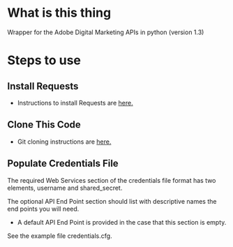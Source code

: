 What is this thing
======
Wrapper for the Adobe Digital Marketing APIs in python (version 1.3)

Steps to use
======

Install Requests
------
* Instructions to install Requests are [here.](http://www.python-requests.org/en/latest/user/install/)

Clone This Code
------
* Git cloning instructions are [here.](http://git-scm.com/book/en/Git-Basics-Getting-a-Git-Repository#Cloning-an-Existing-Repository)

Populate Credentials File
------
The required Web Services section of the credentials file format has two elements, username and shared_secret.

The optional API End Point section should list with descriptive names the end points you will need.

* A default API End Point is provided in the case that this section is empty.

See the example file credentials.cfg.